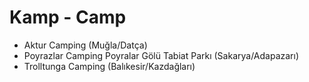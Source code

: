 # Kamp - Camp
 - Aktur Camping (Muğla/Datça)
 - Poyrazlar Camping Poyralar Gölü Tabiat Parkı (Sakarya/Adapazarı)
 - Trolltunga Camping (Balıkesir/Kazdağları)
 